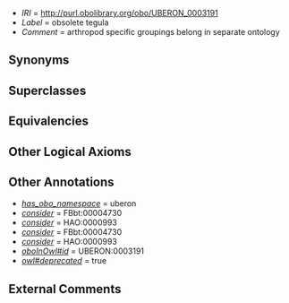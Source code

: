  * *IRI* = http://purl.obolibrary.org/obo/UBERON_0003191
 * *Label* = obsolete tegula
 * *Comment* = arthropod specific groupings belong in separate ontology

## Synonyms


## Superclasses


## Equivalencies


## Other Logical Axioms


## Other Annotations

 * *[has_obo_namespace](../../ce/oboInOwl#hasOBONamespace.md)* = uberon
 * *[consider](../../er/oboInOwl#consider.md)* = FBbt:00004730
 * *[consider](../../er/oboInOwl#consider.md)* = HAO:0000993
 * *[consider](../../er/oboInOwl#consider.md)* = FBbt:00004730
 * *[consider](../../er/oboInOwl#consider.md)* = HAO:0000993
 * *[oboInOwl#id](../../id/oboInOwl#id.md)* = UBERON:0003191
 * *[owl#deprecated](../../ed/owl#deprecated.md)* = true

## External Comments

